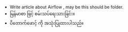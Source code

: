 - Write article about Airflow , may be this should be folder.
- မြန်မာစာ ဖြင့် စမ်းသပ်ရေးသားခြင်း။ 
- ပိတောက်ဖောင့် ကို အသုံးပြုထားပါသည်။ 